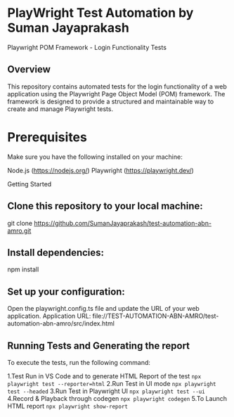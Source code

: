 # PlayWright Test Automation by Suman Jayaprakash

Playwright POM Framework - Login Functionality Tests

## Overview
This repository contains automated tests for the login functionality of a web application using the Playwright Page Object Model (POM) framework. The framework is designed to provide a structured and maintainable way to create and manage Playwright tests.

# Prerequisites
Make sure you have the following installed on your machine:

Node.js (https://nodejs.org/)
Playwright (https://playwright.dev/)

Getting Started
## Clone this repository to your local machine:
git clone https://github.com/SumanJayaprakash/test-automation-abn-amro.git
## Install dependencies:
npm install
## Set up your configuration:
Open the playwright.config.ts file and update the URL of your web application.
Application URL:
file://TEST-AUTOMATION-ABN-AMRO/test-automation-abn-amro/src/index.html

## Running Tests and Generating the report
To execute the tests, run the following command:

1.Test Run in VS Code and to generate HTML Report of the test
`npx playwright test --reporter=html`
2.Run Test in UI mode
`npx playwright test --headed`
3.Run Test in Playwright UI
`npx playwright test --ui`
4.Record & Playback through codegen
`npx playwright codegen`
5.To Launch HTML report
`npx playwright show-report`

